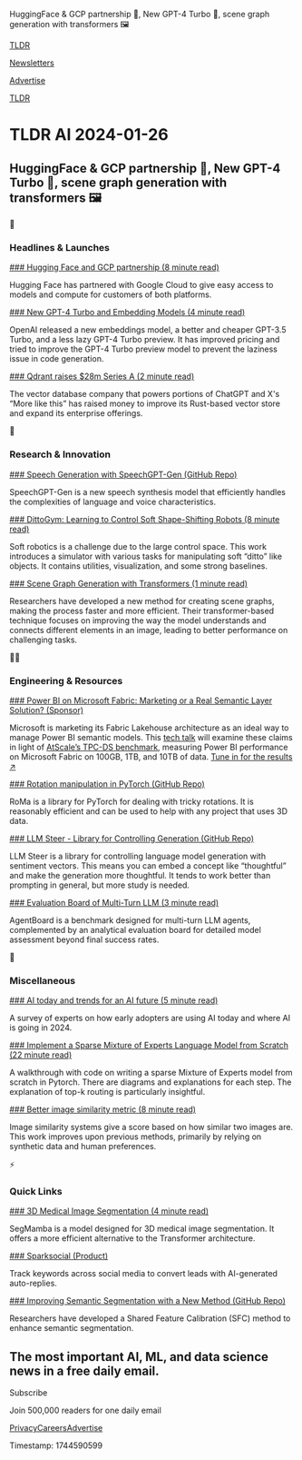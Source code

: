 HuggingFace & GCP partnership 🤝, New GPT-4 Turbo 🚅, scene graph generation with transformers 🖼️

[TLDR](/)

[Newsletters](/newsletters)

[Advertise](https://advertise.tldr.tech/)

[TLDR](/)

# TLDR AI 2024-01-26

## HuggingFace & GCP partnership 🤝, New GPT-4 Turbo 🚅, scene graph generation with transformers 🖼️

🚀

### Headlines & Launches

[### Hugging Face and GCP partnership (8 minute read)](https://huggingface.co/blog/gcp-partnership?utm_source=tldrai)

Hugging Face has partnered with Google Cloud to give easy access to models and compute for customers of both platforms.

[### New GPT-4 Turbo and Embedding Models (4 minute read)](https://openai.com/blog/new-embedding-models-and-api-updates?utm_source=tldrai)

OpenAI released a new embeddings model, a better and cheaper GPT-3.5 Turbo, and a less lazy GPT-4 Turbo preview. It has improved pricing and tried to improve the GPT-4 Turbo preview model to prevent the laziness issue in code generation.

[### Qdrant raises $28m Series A (2 minute read)](https://qdrant.tech/blog/series-a-funding-round/?utm_source=tldrai)

The vector database company that powers portions of ChatGPT and X's “More like this” has raised money to improve its Rust-based vector store and expand its enterprise offerings.

🧠

### Research & Innovation

[### Speech Generation with SpeechGPT-Gen (GitHub Repo)](https://github.com/0nutation/speechgpt?utm_source=tldrai)

SpeechGPT-Gen is a new speech synthesis model that efficiently handles the complexities of language and voice characteristics.

[### DittoGym: Learning to Control Soft Shape-Shifting Robots (8 minute read)](https://dittogym.github.io/?utm_source=tldrai)

Soft robotics is a challenge due to the large control space. This work introduces a simulator with various tasks for manipulating soft “ditto” like objects. It contains utilities, visualization, and some strong baselines.

[### Scene Graph Generation with Transformers (1 minute read)](https://arxiv.org/abs/2401.12835v1?utm_source=tldrai)

Researchers have developed a new method for creating scene graphs, making the process faster and more efficient. Their transformer-based technique focuses on improving the way the model understands and connects different elements in an image, leading to better performance on challenging tasks.

👨‍💻

### Engineering & Resources

[### Power BI on Microsoft Fabric: Marketing or a Real Semantic Layer Solution? (Sponsor)](https://bit.ly/3tVEmF3?utm_source=tldrai)

Microsoft is marketing its Fabric Lakehouse architecture as an ideal way to manage Power BI semantic models. This [tech talk](https://bit.ly/3tVEmF3) will examine these claims in light of [AtScale’s TPC-DS benchmark](https://www.atscale.com/resource/power-bi-on-microsoft-fabric-marketing-or-a-real-semantic-layer-solution/?utm_medium=email&utm_source=tldr&utm_campaign=20230131wbr&utm_content=webinar&utm_term=null), measuring Power BI performance on Microsoft Fabric on 100GB, 1TB, and 10TB of data. [Tune in for the results ↗](https://www.atscale.com/resource/power-bi-on-microsoft-fabric-marketing-or-a-real-semantic-layer-solution/?utm_medium=email&utm_source=tldr&utm_campaign=20230131wbr&utm_content=webinar&utm_term=null)

[### Rotation manipulation in PyTorch (GitHub Repo)](https://github.com/naver/roma?utm_source=tldrai)

RoMa is a library for PyTorch for dealing with tricky rotations. It is reasonably efficient and can be used to help with any project that uses 3D data.

[### LLM Steer - Library for Controlling Generation (GitHub Repo)](https://github.com/Mihaiii/llm_steer?utm_source=tldrai)

LLM Steer is a library for controlling language model generation with sentiment vectors. This means you can embed a concept like “thoughtful” and make the generation more thoughtful. It tends to work better than prompting in general, but more study is needed.

[### Evaluation Board of Multi-Turn LLM (3 minute read)](https://hkust-nlp.github.io/agentboard/?utm_source=tldrai)

AgentBoard is a benchmark designed for multi-turn LLM agents, complemented by an analytical evaluation board for detailed model assessment beyond final success rates.

🎁

### Miscellaneous

[### AI today and trends for an AI future (5 minute read)](https://davidtsong.substack.com/p/ai-today-and-trends-for-an-ai-future?utm_source=tldrai)

A survey of experts on how early adopters are using AI today and where AI is going in 2024.

[### Implement a Sparse Mixture of Experts Language Model from Scratch (22 minute read)](https://huggingface.co/blog/AviSoori1x/makemoe-from-scratch?utm_source=tldrai)

A walkthrough with code on writing a sparse Mixture of Experts model from scratch in Pytorch. There are diagrams and explanations for each step. The explanation of top-k routing is particularly insightful.

[### Better image similarity metric (8 minute read)](https://dreamsim-nights.github.io/?utm_source=tldrai)

Image similarity systems give a score based on how similar two images are. This work improves upon previous methods, primarily by relying on synthetic data and human preferences.

⚡️

### Quick Links

[### 3D Medical Image Segmentation (4 minute read)](https://arxiv.org/abs/2401.13560v2?utm_source=tldrai)

SegMamba is a model designed for 3D medical image segmentation. It offers a more efficient alternative to the Transformer architecture.

[### Sparksocial (Product)](https://www.sparksocial.io/?utm_source=tldrai)

Track keywords across social media to convert leads with AI-generated auto-replies.

[### Improving Semantic Segmentation with a New Method (GitHub Repo)](https://github.com/barrett-python/sfc?utm_source=tldrai)

Researchers have developed a Shared Feature Calibration (SFC) method to enhance semantic segmentation.

## The most important AI, ML, and data science news in a free daily email.

Subscribe

Join 500,000 readers for one daily email

[Privacy](/privacy)[Careers](https://jobs.ashbyhq.com/tldr.tech)[Advertise](/ai/advertise)

Timestamp: 1744590599